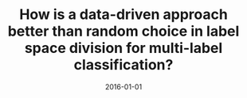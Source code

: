 ---
# Documentation: https://wowchemy.com/docs/managing-content/

title: How is a data-driven approach better than random choice in label space division
  for multi-label classification?
subtitle: ''
summary: ''
authors:
- szymanski
- kajdanowicz
- Kristian Kersting
tags: []
categories: []
date: '2016-01-01'
lastmod: 2022-10-07T05:04:40Z
featured: false
draft: false

# Featured image
# To use, add an image named `featured.jpg/png` to your page's folder.
# Focal points: Smart, Center, TopLeft, Top, TopRight, Left, Right, BottomLeft, Bottom, BottomRight.
image:
  caption: ''
  focal_point: ''
  preview_only: false

# Projects (optional).
#   Associate this post with one or more of your projects.
#   Simply enter your project's folder or file name without extension.
#   E.g. `projects = ["internal-project"]` references `content/project/deep-learning/index.md`.
#   Otherwise, set `projects = []`.
projects: []
publishDate: '2022-10-07T05:04:39.605303Z'
publication_types:
- '2'
abstract: ''
publication: '*Entropy*'
doi: 10.3390/e18080282
---